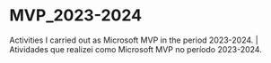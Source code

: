 # MVP_2023-2024
Activities I carried out as Microsoft MVP in the period 2023-2024. | Atividades que realizei como Microsoft MVP no período 2023-2024.
